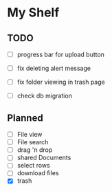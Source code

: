 # My Shelf

## TODO
- [ ] progress bar for upload button

- [ ] fix deleting alert message
- [ ] fix folder viewing in trash page
- [ ] check db migration


## Planned
- [ ] File view
- [ ] File search
- [ ] drag 'n drop
- [ ] shared Documents
- [ ] select rows
- [ ] download files
- [x] trash